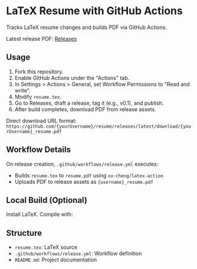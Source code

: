 ﻿# LaTeX Resume with GitHub Actions

Tracks LaTeX resume changes and builds PDF via GitHub Actions.

Latest release PDF: [Releases](https://github.com/vinaysurendran/resume/releases/latest)

## Usage

1. Fork this repository.
2. Enable GitHub Actions under the "Actions" tab.
3. In Settings > Actions > General, set Workflow Permissions to "Read and write".
4. Modify `resume.tex`.
5. Go to Releases, draft a release, tag it (e.g., v0.1), and publish.
6. After build completes, download PDF from release assets.

Direct download URL format:
`https://github.com/{yourUsername}/resume/releases/latest/download/{yourUsername}_resume.pdf`

## Workflow Details

On release creation, `.github/workflows/release.yml` executes:

- Builds `resume.tex` to `resume.pdf` using `xu-cheng/latex-action`
- Uploads PDF to release assets as `{username}_resume.pdf`

## Local Build (Optional)

Install LaTeX. Compile with:


## Structure

- `resume.tex`: LaTeX source
- `.github/workflows/release.yml`: Workflow definition
- `README.md`: Project documentation